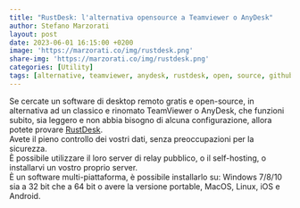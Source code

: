 ```yaml
---
title: "RustDesk: l'alternativa opensource a Teamviewer o AnyDesk"
author: Stefano Marzorati
layout: post
date: 2023-06-01 16:15:00 +0200
image: 'https://marzorati.co/img/rustdesk.png'
share-img: 'https://marzorati.co/img/rustdesk.png'
categories: [Utility]
tags: [alternative, teamviewer, anydesk, rustdesk, open, source, github, opensource, remote, gratis, open-source]
---
```

Se cercate un software di desktop remoto gratis e open-source, in alternativa ad un classico e rinomato TeamViewer o AnyDesk, che funzioni subito, sia leggero e non abbia bisogno di alcuna configurazione, allora potete provare <a href="https://rustdesk.com/" target="_blank">RustDesk</a>.   
Avete il pieno controllo dei vostri dati, senza preoccupazioni per la sicurezza.   
È possibile utilizzare il loro server di relay pubblico, o il self-hosting, o installarvi un vostro proprio server.   
È un software multi-piattaforma, è possibile installarlo su: Windows 7/8/10 sia a 32 bit che a 64 bit o avere la versione portable, MacOS, Linux, iOS e Android.   
